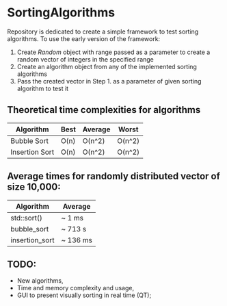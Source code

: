 # SortingAlgorithms
Repository is dedicated to create a simple framework to test sorting algorithms. To use the early version of the framework:

1. Create *Random* object with range passed as a parameter to create a random vector of integers in the specified range
2. Create an algorithm object from any of the implemented sorting algorithms
3. Pass the created vector in Step 1. as a parameter of given sorting algorithm to test it

## Theoretical time complexities for algorithms
| Algorithm   	| Best 	| Average 	| Worst 
|-------------	|------	|---------	|--------
| Bubble Sort 	| O(n) 	| O(n^2)  	| O(n^2)
| Insertion Sort| O(n) 	| O(n^2)  	| O(n^2)


## Average times for randomly distributed vector of size 10,000:
| Algorithm   	| Average |
|-------------	|------	  |
| std::sort()	| ~ 1 ms  |	
| bubble_sort   | ~ 713 s |
| insertion_sort| ~ 136 ms|

## TODO:
* New algorithms,
* Time and memory complexity and usage,
* GUI to present visually sorting in real time (QT);